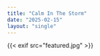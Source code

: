 ```yaml
---
title: "Calm In The Storm"
date: "2025-02-15"
layout: "single"
---
```

{{< exif src="featured.jpg" >}}